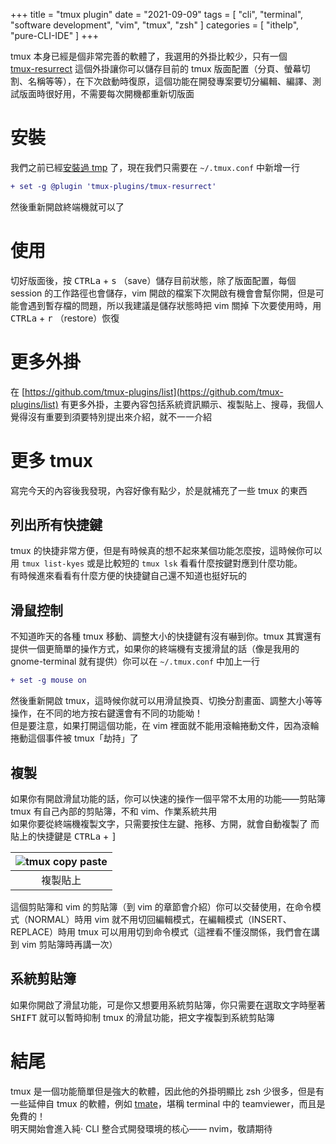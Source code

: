 +++
title = "tmux plugin"
date = "2021-09-09"
tags = [
  "cli",
  "terminal",
  "software development",
  "vim",
  "tmux",
  "zsh"
]
categories = [ "ithelp", "pure-CLI-IDE" ]
+++

tmux 本身已經是個非常完善的軟體了，我選用的外掛比較少，只有一個  
[tmux-resurrect](https://github.com/tmux-plugins/tmux-resurrect) 這個外掛讓你可以儲存目前的 tmux 版面配置（分頁、螢幕切割、名稱等等），在下次啟動時復原，這個功能在開發專案要切分編輯、編譯、測試版面時很好用，不需要每次開機都重新切版面

# 安裝
我們之前已經[安裝過 tmp]() 了，現在我們只需要在 `~/.tmux.conf` 中新增一行  
```diff
+ set -g @plugin 'tmux-plugins/tmux-resurrect'
```
然後重新開啟終端機就可以了

# 使用
切好版面後，按 <kbd>CTRL</kbd><kbd>a</kbd> + <kbd>s</kbd> （save）儲存目前狀態，除了版面配置，每個 session 的工作路徑也會儲存，vim 開啟的檔案下次開啟有機會會幫你開，但是可能會遇到暫存檔的問題，所以我建議是儲存狀態時把 vim 關掉
下次要使用時，用 <kbd>CTRL</kbd><kbd>a</kbd> + <kbd>r</kbd> （restore）恢復

# 更多外掛
在 [https://github.com/tmux-plugins/list](https://github.com/tmux-plugins/list) 有更多外掛，主要內容包括系統資訊顯示、複製貼上、搜尋，我個人覺得沒有重要到須要特別提出來介紹，就不一一介紹

# 更多 tmux
寫完今天的內容後我發現，內容好像有點少，於是就補充了一些 tmux 的東西  

## 列出所有快捷鍵
tmux 的快捷非常方便，但是有時候真的想不起來某個功能怎麼按，這時候你可以用 `tmux list-kyes` 或是比較短的 `tmux lsk` 看看什麼按鍵對應到什麼功能。  
有時候進來看看有什麼方便的快捷鍵自己還不知道也挺好玩的

## 滑鼠控制
不知道昨天的各種 tmux 移動、調整大小的快捷鍵有沒有嚇到你。tmux 其實還有提供一個更簡單的操作方式，如果你的終端機有支援滑鼠的話（像是我用的 gnome-terminal 就有提供）你可以在 `~/.tmux.conf` 中加上一行  
```diff
+ set -g mouse on
```
然後重新開啟 tmux，這時候你就可以用滑鼠換頁、切換分割畫面、調整大小等等操作，在不同的地方按右鍵還會有不同的功能呦！  
但是要注意，如果打開這個功能，在 vim 裡面就不能用滾輪捲動文件，因為滾輪捲動這個事件被 tmux「劫持」了

## 複製
如果你有開啟滑鼠功能的話，你可以快速的操作一個平常不太用的功能——剪貼簿  
tmux 有自己內部的剪貼簿，不和 vim、作業系統共用  
如果你要從終端機複製文字，只需要按住左鍵、拖移、方開，就會自動複製了
而貼上的快捷鍵是 <kbd>CTRL</kbd><kbd>a</kbd> + <kbd>]</kbd>


| ![tmux copy paste](/images/ithelp/pure-CLI-IDE/day09/tmux-copy-paste.gif) |
| :---:                                                |
| 複製貼上                                             |

這個剪貼簿和 vim 的剪貼簿（到 vim 的章節會介紹）你可以交替使用，在命令模式（NORMAL）時用 vim 就不用切回編輯模式，在編輯模式（INSERT、REPLACE）時用 tmux 可以用用切到命令模式（這裡看不懂沒關係，我們會在講到 vim 剪貼簿時再講一次）

## 系統剪貼簿
如果你開啟了滑鼠功能，可是你又想要用系統剪貼簿，你只需要在選取文字時壓著 <kbd>SHIFT</kbd> 就可以暫時抑制 tmux 的滑鼠功能，把文字複製到系統剪貼簿

# 結尾
tmux 是一個功能簡單但是強大的軟體，因此他的外掛明顯比 zsh 少很多，但是有一些延伸自 tmux 的軟體，例如 [tmate](https://tmate.io/)，堪稱 terminal 中的 teamviewer，而且是免費的！  
明天開始會進入純‧ CLI 整合式開發環境的核心—— nvim，敬請期待
